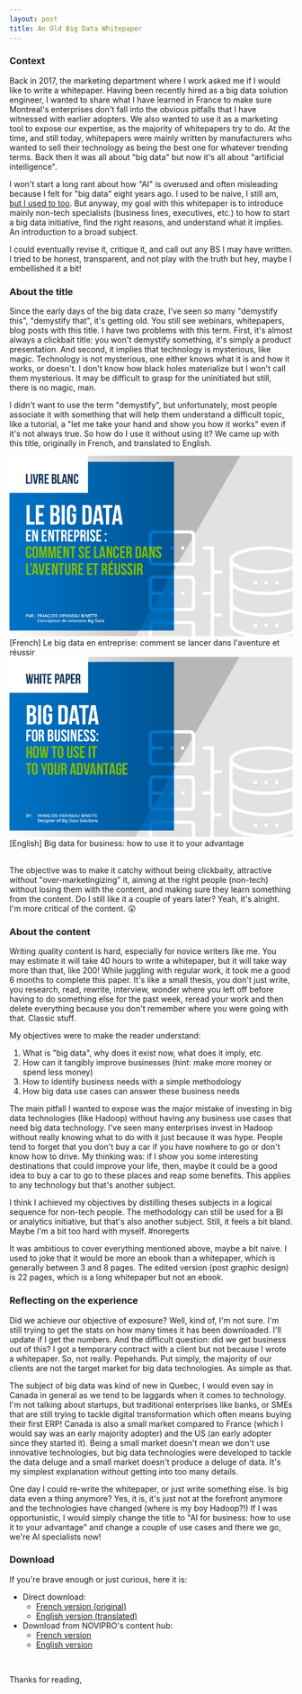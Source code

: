```yaml
---
layout: post
title: An Old Big Data Whitepaper
---
```


### Context

Back in 2017, the marketing department where I work asked me if I would like to write a whitepaper. Having been recently hired as a big data solution engineer, I wanted to share what I have learned in France to make sure Montreal's enterprises don't fall into the obvious pitfalls that I have witnessed with earlier adopters. We also wanted to use it as a marketing tool to expose our expertise, as the majority of whitepapers try to do. At the time, and still today, whitepapers were mainly written by manufacturers who wanted to sell their technology as being the best one for whatever trending terms. Back then it was all about "big data" but now it's all about "artificial intelligence". 

I won't start a long rant about how "AI" is overused and often misleading because I felt for "big data" eight years ago. I used to be naive, I still am, <a href="https://www.youtube.com/watch?v=ndBjraV-3UY" target="_blank">but I used to too</a>. But anyway, my goal with this whitepaper is to introduce mainly non-tech specialists (business lines, executives, etc.) to how to start a big data initiative, find the right reasons, and understand what it implies. An introduction to a broad subject.

I could eventually revise it, critique it, and call out any BS I may have written. I tried to be honest, transparent, and not play with the truth but hey, maybe I embellished it a bit!

### About the title

Since the early days of the big data craze, I've seen so many "demystify this", "demystify that", it's getting old. You still see webinars, whitepapers, blog posts with this title. I have two problems with this term. First, it's almost always a clickbait title: you won't demystify something, it's simply a product presentation. And second, it implies that technology is mysterious, like magic. Technology is not mysterious, one either knows what it is and how it works, or doesn't. I don't know how black holes materialize but I won't call them mysterious. It may be difficult to grasp for the uninitiated but still, there is no magic, man.

I didn't want to use the term "demystify", but unfortunately, most people associate it with something that will help them understand a difficult topic, like a tutorial, a "let me take your hand and show you how it works" even if it's not always true. So how do I use it without using it? We came up with this title, originally in French, and translated to English.

<div class="row">
  <div class="col-md-6">
    <img src="/assets/img/wp_cover_fr.png" class="rounded mx-auto d-block img-fluid" alt="Big Data Whitepaper Cover Image in French">
    <figcaption class="figure-caption">[French] Le big data en entreprise: comment se lancer dans l'aventure et réussir</figcaption>
  </div>
  <div class="col-md-6">
    <img src="/assets/img/wp_cover_en.png" class="rounded mx-auto d-block img-fluid" alt="Big Data Whitepaper Cover Image in English">
    <figcaption class="figure-caption">[English] Big data for business: how to use it to your advantage</figcaption>
  </div>
</div>

<br>

The objective was to make it catchy without being clickbaity, attractive without "over-marketingizing" it, aiming at the right people (non-tech) without losing them with the content, and making sure they learn something from the content. Do I still like it a couple of years later? Yeah, it's alright. I'm more critical of the content. &#128562;

### About the content

Writing quality content is hard, especially for novice writers like me. You may estimate it will take 40 hours to write a whitepaper, but it will take way more than that, like 200! While juggling with regular work, it took me a good 6 months to complete this paper. It's like a small thesis, you don't just write, you research, read, rewrite, interview, wonder where you left off before having to do something else for the past week, reread your work and then delete everything because you don't remember where you were going with that. Classic stuff.

My objectives were to make the reader understand:
1. What is "big data", why does it exist now, what does it imply, etc.
2. How can it tangibly improve businesses (hint: make more money or spend less money)
3. How to identify business needs with a simple methodology
4. How big data use cases can answer these business needs

The main pitfall I wanted to expose was the major mistake of investing in big data technologies (like Hadoop) without having any business use cases that need big data technology. I've seen many enterprises invest in Hadoop without really knowing what to do with it just because it was hype. People tend to forget that you don't buy a car if you have nowhere to go or don't know how to drive. My thinking was: if I show you some interesting destinations that could improve your life, then, maybe it could be a good idea to buy a car to go to these places and reap some benefits. This applies to any technology but that's another subject.

I think I achieved my objectives by distilling theses subjects in a logical sequence for non-tech people. The methodology can still be used for a BI or analytics initiative, but that's also another subject. Still, it feels a bit bland. Maybe I'm a bit too hard with myself. #noregerts

It was ambitious to cover everything mentioned above, maybe a bit naive. I used to joke that it would be more an ebook than a whitepaper, which is generally between 3 and 8 pages. The edited version (post graphic design) is 22 pages, which is a long whitepaper but not an ebook.

### Reflecting on the experience

Did we achieve our objective of exposure? Well, kind of, I'm not sure. I'm still trying to get the stats on how many times it has been downloaded. I'll update if I get the numbers. And the difficult question: did we get business out of this? I got a temporary contract with a client but not because I wrote a whitepaper. So, not really. Pepehands. Put simply, the majority of our clients are not the target market for big data technologies. As simple as that.

The subject of big data was kind of new in Quebec, I would even say in Canada in general as we tend to be laggards when it comes to technology. I'm not talking about startups, but traditional enterprises like banks, or SMEs that are still trying to tackle digital transformation which often means buying their first ERP! Canada is also a small market compared to France (which I would say was an early majority adopter) and the US (an early adopter since they started it). Being a small market doesn't mean we don't use innovative technologies, but big data technologies were developed to tackle the data deluge and a small market doesn't produce a deluge of data. It's my simplest explanation without getting into too many details.

One day I could re-write the whitepaper, or just write something else. Is big data even a thing anymore? Yes, it is, it's just not at the forefront anymore and the technologies have changed (where is my boy Hadoop?!) If I was opportunistic, I would simply change the title to "AI for business: how to use it to your advantage" and change a couple of use cases and there we go, we're AI specialists now! 

### Download

If you're brave enough or just curious, here it is:

* Direct download:
  * <a href="/assets/pdf/LivreBlanc_BigData_FR.pdf" target="_blank">French version (original)</a>
  * <a href="/assets/pdf/Whitepaper_BigData_ENG.pdf" target="_blank">English version (translated)</a>
* Download from NOVIPRO's content hub:
  * <a href="https://hub.novipro.com/fr/livre-blanc-le-big-data-en-entreprise-comment-se-lancer-dans-laventure-et-r%C3%A9ussir" target="_blank">French version</a>
  * <a href="https://hub.novipro.com/en/white-paper-big-data-for-business-how-to-use-it-to-your-advantage" target="_blank">English version</a>

<br>

Thanks for reading,
